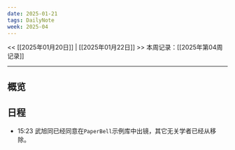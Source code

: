 ```yaml
---
date: 2025-01-21
tags: DailyNote
week: 2025-04
---
```

<< [[2025年01月20日]] | [[2025年01月22日]] >>
本周记录：[[2025年第04周记录]]

-----

## 概览

## 日程

- 15:23 武旭同已经同意在`PaperBell`示例库中出镜，其它无关学者已经从移除。
